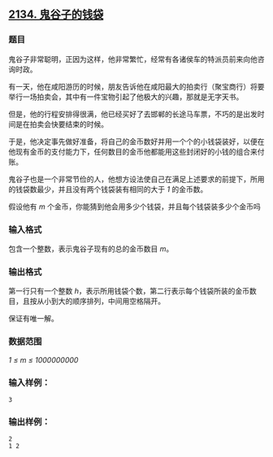 ## [2134. 鬼谷子的钱袋](https://www.acwing.com/problem/content/2136/)

### 题目

鬼谷子非常聪明，正因为这样，他非常繁忙，经常有各诸侯车的特派员前来向他咨询时政。

有一天，他在咸阳游历的时候，朋友告诉他在咸阳最大的拍卖行（聚宝商行）将要举行一场拍卖会，其中有一件宝物引起了他极大的兴趣，那就是无字天书。

但是，他的行程安排得很满，他已经买好了去邯郸的长途马车票，不巧的是出发时间是在拍卖会快要结束的时候。

于是，他决定事先做好准备，将自己的金币数好并用一个个的小钱袋装好，以便在他现有金币的支付能力下，任何数目的金币他都能用这些封闭好的小钱的组合来付账。

鬼谷子也是一个非常节俭的人，他想方设法使自己在满足上述要求的前提下，所用的钱袋数最少，并且没有两个钱袋装有相同的大于 *1* 的金币数。

假设他有 *m* 个金币，你能猜到他会用多少个钱袋，并且每个钱袋装多少个金币吗

### 输入格式

包含一个整数，表示鬼谷子现有的总的金币数目 *m*。

### 输出格式

第一行只有一个整数 *h*，表示所用钱袋个数，第二行表示每个钱袋所装的金币数目，且按从小到大的顺序排列，中间用空格隔开。

保证有唯一解。

### 数据范围

*1 ≤ m ≤ 1000000000*

### 输入样例：

```
3
```

### 输出样例：

```
2
1 2
```
